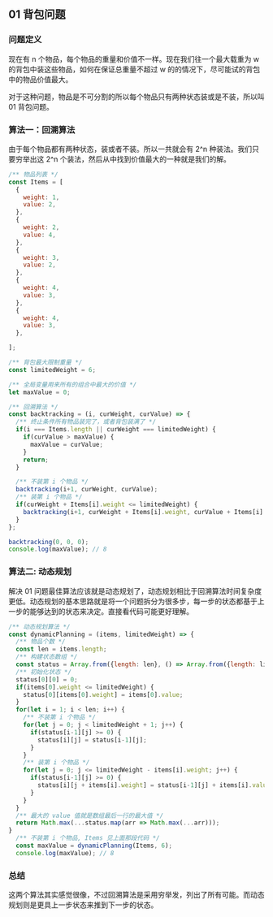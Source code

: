 ## 01 背包问题

### 问题定义

现在有 n 个物品，每个物品的重量和价值不一样。现在我们往一个最大载重为 w 的背包中装这些物品，如何在保证总重量不超过 w 的的情况下，尽可能试的背包中的物品价值最大。

对于这种问题，物品是不可分割的所以每个物品只有两种状态装或是不装，所以叫 01 背包问题。

### 算法一：回溯算法

由于每个物品都有两种状态，装或者不装。所以一共就会有 2^n 种装法。我们只要穷举出这 2^n 个装法，然后从中找到价值最大的一种就是我们的解。


```js
/** 物品列表 */
const Items = [
  {
    weight: 1,
    value: 2,
  },
  {
    weight: 2,
    value: 4,
  },
  {
    weight: 3,
    value: 2,
  },
  {
    weight: 4,
    value: 3,
  },
  {
    weight: 4,
    value: 3,
  },

];

/** 背包最大限制重量 */
const limitedWeight = 6;

/** 全局变量用来所有的组合中最大的价值 */
let maxValue = 0;

/** 回溯算法 */
const backtracking = (i, curWeight, curValue) => {
  /** 终止条件所有物品装完了，或者背包装满了 */
  if(i === Items.length || curWeight === limitedWeight) {
    if(curValue > maxValue) {
      maxValue = curValue;
    }
    return;
  }

  /** 不装第 i 个物品 */
  backtracking(i+1, curWeight, curValue);
  /** 装第 i 个物品 */
  if(curWeight + Items[i].weight <= limitedWeight) {
    backtracking(i+1, curWeight + Items[i].weight, curValue + Items[i].value);
  }
};

backtracking(0, 0, 0);
console.log(maxValue); // 8
```

### 算法二: 动态规划

解决 01 问题最佳算法应该就是动态规划了，动态规划相比于回溯算法时间复杂度更低。动态规划的基本思路就是将一个问题拆分为很多步，每一步的状态都基于上一步的能够达到的状态来决定。直接看代码可能更好理解。

```js
/** 动态规划算法 */
const dynamicPlanning = (items, limitedWeight) => {
  /** 物品个数 */
  const len = items.length;
  /** 构建状态数组 */
  const status = Array.from({length: len}, () => Array.from({length: limitedWeight + 1}, () => -1));
  /** 初始化状态 */
  status[0][0] = 0;
  if(items[0].weight <= limitedWeight) {
    status[0][items[0].weight] = items[0].value;
  }
  for(let i = 1; i < len; i++) {
    /** 不装第 i 个物品 */
    for(let j = 0; j < limitedWeight + 1; j++) {
      if(status[i-1][j] >= 0) {
        status[i][j] = status[i-1][j];
      }
    }
    /** 装第 i 个物品 */
    for(let j = 0; j <= limitedWeight - items[i].weight; j++) {
      if(status[i-1][j] >= 0) {
        status[i][j + items[i].weight] = status[i-1][j] + items[i].value;
      }
    }
  }
  /** 最大的 value 值就是数组最后一行的最大值 */
  return Math.max(...status.map(arr => Math.max(...arr)));
}
  /** 不装第 i 个物品, Items 见上面那段代码 */
  const maxValue = dynamicPlanning(Items, 6);
  console.log(maxValue); // 8
```

### 总结

这两个算法其实感觉很像，不过回溯算法是采用穷举发，列出了所有可能。而动态规划则是更具上一步状态来推到下一步的状态。



